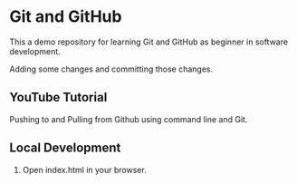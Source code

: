 # Git and GitHub

This a demo repository for learning Git and GitHub as beginner in software development.

Adding some changes and committing those changes.

## YouTube Tutorial

Pushing to and Pulling from Github using command line and Git.

## Local Development

1. Open index.html in your browser.